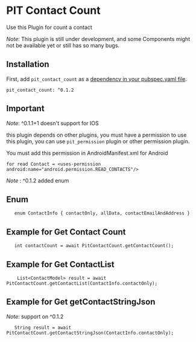 # PIT Contact Count

Use this Plugin for count a contact

*Note*: This plugin is still under development, and some Components might not be available yet or still has so many bugs.

## Installation

First, add `pit_contact_count` as a [dependency in your pubspec.yaml file](https://flutter.io/platform-plugins/).

```
pit_contact_count: ^0.1.2
```

## Important

*Note*: ^0.1.1+1 doesn't support for IOS

this plugin depends on other plugins, you must have a permission to use this plugin, you can use `pit_permission` plugin or other permission plugin.

You must add this permission in AndroidManifest.xml for Android

```
for read Contact = <uses-permission android:name="android.permission.READ_CONTACTS"/>
```

*Note* : ^0.1.2 added enum
## Enum
```
   enum ContactInfo { contactOnly, allData, contactEmailAndAddress }
```

## Example for Get Contact Count
```
   int contactCount = await PitContactCount.getContactCount();
```

## Example for Get ContactList
```
    List<ContactModel> result = await PitContactCount.getContactList(ContactInfo.contactOnly);
```

## Example for Get getContactStringJson
*Note*: support on ^0.1.2
```
   String result = await PitContactCount.getContactStringJson(ContactInfo.contactOnly);
```
